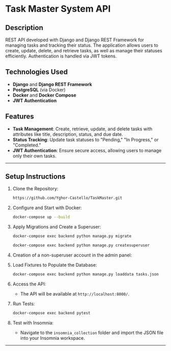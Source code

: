 # Task Master System API

## Description

REST API developed with Django and Django REST Framework for managing tasks and tracking their status. The application allows users to create, update, delete, and retrieve tasks, as well as manage their statuses efficiently. Authentication is handled via JWT tokens.

## Technologies Used

- **Django** and **Django REST Framework**
- **PostgreSQL** (via Docker)
- **Docker** and **Docker Compose**
- **JWT Authentication**

## Features

- **Task Management**: Create, retrieve, update, and delete tasks with attributes like title, description, status, and due date.
- **Status Tracking**: Update task statuses to "Pending," "In Progress," or "Completed."
- **JWT Authentication**: Ensure secure access, allowing users to manage only their own tasks.

---

## Setup Instructions

1. Clone the Repository:

   ```bash
   https://github.com/Yghor-Castello/TaskMaster.git
   ```

2. Configure and Start with Docker:

   ```bash
   docker-compose up --build
   ```

3. Apply Migrations and Create a Superuser:

   ```bash
   docker-compose exec backend python manage.py migrate
   ```

   ```bash
   docker-compose exec backend python manage.py createsuperuser
   ```

4. Creation of a non-superuser account in the admin panel:

5. Load Fixtures to Populate the Database:

   ```bash
   docker-compose exec backend python manage.py loaddata tasks.json
   ```

6. Access the API:

   - The API will be available at `http://localhost:8000/`.

7. Run Tests:

   ```bash
   docker-compose exec backend pytest
   ```

8. Test with Insomnia:

   - Navigate to the `insomnia_collection` folder and import the JSON file into your Insomnia workspace.

---